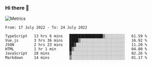 ### Hi there 👋

![Metrics](https://github.com/radoapx/radoapx/blob/main/github-metrics.svg)

<!--START_SECTION:waka-->

```text
From: 17 July 2022 - To: 24 July 2022

TypeScript   13 hrs 6 mins   ███████████████▒░░░░░░░░░   61.59 %
Vue.js       3 hrs 36 mins   ████▒░░░░░░░░░░░░░░░░░░░░   16.92 %
JSON         2 hrs 23 mins   ██▓░░░░░░░░░░░░░░░░░░░░░░   11.20 %
HTML         1 hr 1 min      █▒░░░░░░░░░░░░░░░░░░░░░░░   04.80 %
JavaScript   28 mins         ▓░░░░░░░░░░░░░░░░░░░░░░░░   02.26 %
Markdown     14 mins         ▒░░░░░░░░░░░░░░░░░░░░░░░░   01.17 %
```

<!--END_SECTION:waka-->

<!--
**radoapx/radoapx** is a ✨ _special_ ✨ repository because its `README.md` (this file) appears on your GitHub profile.

Here are some ideas to get you started:

- 🔭 I’m currently working on ...
- 🌱 I’m currently learning ...
- 👯 I’m looking to collaborate on ...
- 🤔 I’m looking for help with ...
- 💬 Ask me about ...
- 📫 How to reach me: ...
- 😄 Pronouns: ...
- ⚡ Fun fact: ...
-->
